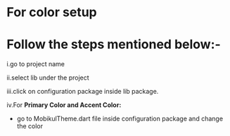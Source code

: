

# For color setup

# Follow the steps mentioned below:-

i.go to project name 

ii.select lib under the project

iii.click on configuration package inside lib package.

iv.For **Primary Color and Accent Color:** 

- go to MobikulTheme.dart file inside configuration package and change the color

